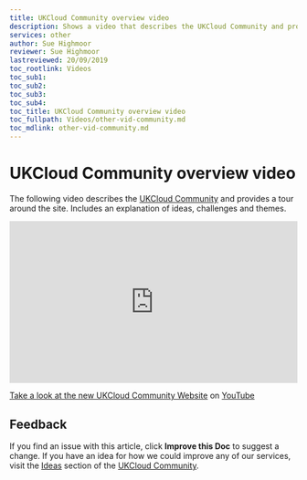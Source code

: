 ```yaml
---
title: UKCloud Community overview video
description: Shows a video that describes the UKCloud Community and provides a tour around the site
services: other
author: Sue Highmoor
reviewer: Sue Highmoor
lastreviewed: 20/09/2019
toc_rootlink: Videos
toc_sub1: 
toc_sub2:
toc_sub3:
toc_sub4:
toc_title: UKCloud Community overview video
toc_fullpath: Videos/other-vid-community.md
toc_mdlink: other-vid-community.md
---
```


# UKCloud Community overview video

The following video describes the [UKCloud Community](https://community.ukcloud.com/) and provides a tour around the site. Includes an explanation of ideas, challenges and themes.

<div class="row">
  <div class="col-md-10">
    <div style="padding:56.25% 0 0 0;position:relative;">
      <iframe src="https://www.youtube.com/embed/k9r7nd36Osc" style="position:absolute;top:0;left:0;width:100%;height:100%;" frameborder="0" allow="accelerometer; autoplay; encrypted-media; gyroscope; picture-in-picture" allowfullscreen></iframe>
    </div>
    <p><a href="https://www.youtube.com/watch?v=k9r7nd36Osc">Take a look at the new UKCloud Community Website</a> on <a href="https://www.youtube.com/channel/UCnlFUyOWcS4iE_HK-ZEcNGw">YouTube</a>
  </div>
</div>

## Feedback

If you find an issue with this article, click **Improve this Doc** to suggest a change. If you have an idea for how we could improve any of our services, visit the [Ideas](https://community.ukcloud.com/ideas) section of the [UKCloud Community](https://community.ukcloud.com).

